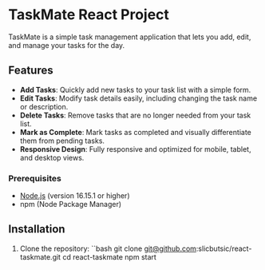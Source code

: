 # TaskMate React Project

TaskMate is a simple task management application that lets you add, edit, and manage your tasks for the day.

## Features

- **Add Tasks**: Quickly add new tasks to your task list with a simple form.
- **Edit Tasks**: Modify task details easily, including changing the task name or description.
- **Delete Tasks**: Remove tasks that are no longer needed from your task list.
- **Mark as Complete**: Mark tasks as completed and visually differentiate them from pending tasks.
- **Responsive Design**: Fully responsive and optimized for mobile, tablet, and desktop views.

### Prerequisites

- [Node.js](https://nodejs.org/) (version 16.15.1 or higher)
- npm (Node Package Manager)

## Installation

1. Clone the repository:
   ``bash
   git clone git@github.com:slicbutsic/react-taskmate.git
   cd react-taskmate
   npm start
